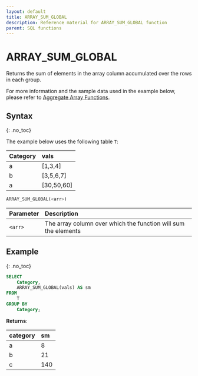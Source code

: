 ```yaml
---
layout: default
title: ARRAY_SUM_GLOBAL
description: Reference material for ARRAY_SUM_GLOBAL function
parent: SQL functions
---
```


# ARRAY\_SUM\_GLOBAL

Returns the sum of elements in the array column accumulated over the rows in each group.

For more information and the sample data used in the example below, please refer to [Aggregate Array Functions](./aggregate-array-functions.md).

## Syntax
{: .no_toc}

The example below uses the following table `T`:

| Category | vals        |
| :-------- | :----------- |
| a        | \[1,3,4]    |
| b        | \[3,5,6,7]  |
| a        | \[30,50,60] |

```sql
ARRAY_SUM_GLOBAL(<arr>)
```

| Parameter | Description                                                    |
| :--------- | :-------------------------------------------------------------- |
| `<arr>`   | The array column over which the function will sum the elements |

## Example
{: .no_toc}

```sql
SELECT
	Category,
	ARRAY_SUM_GLOBAL(vals) AS sm
FROM
	T
GROUP BY
	Category;
```

**Returns**:

| category | sm  |
| :-------- | :--- |
| a        | 8   |
| b        | 21  |
| c        | 140 |
